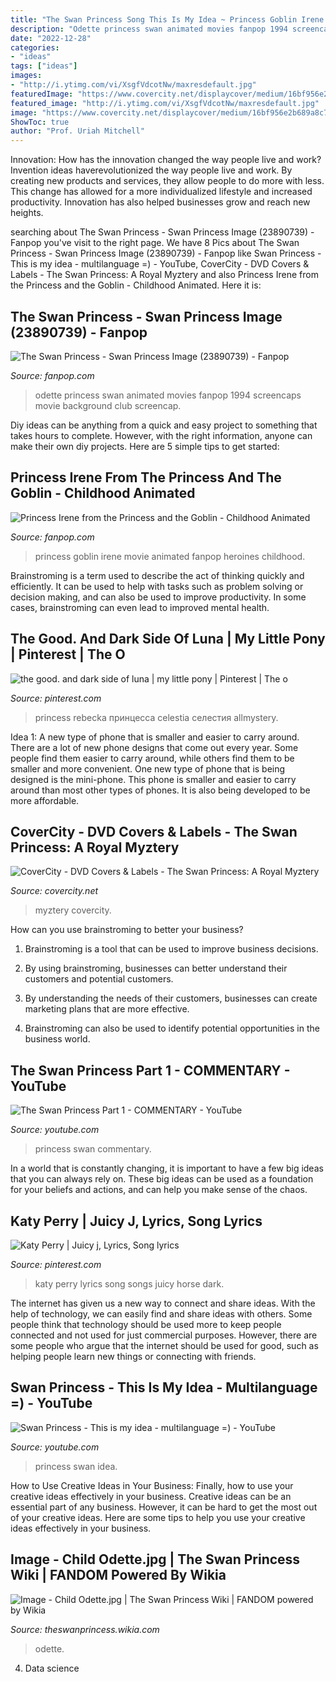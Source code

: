 ```yaml
---
title: "The Swan Princess Song This Is My Idea ~ Princess Goblin Irene Movie Animated Fanpop Heroines Childhood"
description: "Odette princess swan animated movies fanpop 1994 screencaps movie background club screencap"
date: "2022-12-28"
categories:
- "ideas"
tags: ["ideas"]
images:
- "http://i.ytimg.com/vi/XsgfVdcotNw/maxresdefault.jpg"
featuredImage: "https://www.covercity.net/displaycover/medium/16bf956e2b689a8c718a2e44e0f86b5c"
featured_image: "http://i.ytimg.com/vi/XsgfVdcotNw/maxresdefault.jpg"
image: "https://www.covercity.net/displaycover/medium/16bf956e2b689a8c718a2e44e0f86b5c"
ShowToc: true
author: "Prof. Uriah Mitchell"
---
```



Innovation: How has the innovation changed the way people live and work?
Invention ideas haverevolutionized the way people live and work. By creating new products and services, they allow people to do more with less. This change has allowed for a more individualized lifestyle and increased productivity. Innovation has also helped businesses grow and reach new heights.

	

		
searching about The Swan Princess - Swan Princess Image (23890739) - Fanpop you've visit to the right page. We have 8 Pics about The Swan Princess - Swan Princess Image (23890739) - Fanpop like Swan Princess - This is my idea - multilanguage =) - YouTube, CoverCity - DVD Covers &amp; Labels - The Swan Princess: A Royal Myztery and also Princess Irene from the Princess and the Goblin - Childhood Animated. Here it is:
		
    
## The Swan Princess - Swan Princess Image (23890739) - Fanpop

<img loading=lazy src="http://images4.fanpop.com/image/photos/23800000/The-Swan-Princess-swan-princess-23890739-2560-1440.jpg" onerror="this.onerror=null;this.src='https://tse4.mm.bing.net/th?id=OIP.7PN1HPaq9TamUNBHrXixJQHaEK&amp;pid=15.1';" alt="The Swan Princess - Swan Princess Image (23890739) - Fanpop">

_Source: fanpop.com_

>odette princess swan animated movies fanpop 1994 screencaps movie background club screencap. 

	

Diy ideas can be anything from a quick and easy project to something that takes hours to complete. However, with the right information, anyone can make their own diy projects. Here are 5 simple tips to get started:

    
## Princess Irene From The Princess And The Goblin - Childhood Animated

<img loading=lazy src="http://images2.fanpop.com/image/photos/11200000/Princess-Irene-from-the-Princess-and-the-Goblin-childhood-animated-movie-heroines-11282766-764-575.jpg" onerror="this.onerror=null;this.src='https://tse2.mm.bing.net/th?id=OIP.VUVlC4D-K6cgPHqrW0UJ0AHaFk&amp;pid=15.1';" alt="Princess Irene from the Princess and the Goblin - Childhood Animated">

_Source: fanpop.com_

>princess goblin irene movie animated fanpop heroines childhood. 

	

Brainstroming is a term used to describe the act of thinking quickly and efficiently. It can be used to help with tasks such as problem solving or decision making, and can also be used to improve productivity. In some cases, brainstroming can even lead to improved mental health.

    
## The Good. And Dark Side Of Luna | My Little Pony | Pinterest | The O

<img loading=lazy src="https://s-media-cache-ak0.pinimg.com/736x/9d/8c/90/9d8c908a62903812be96bf08c675374b.jpg" onerror="this.onerror=null;this.src='https://tse3.mm.bing.net/th?id=OIP.bZp0EZ1BK0KMA5I1RK3FwAHaHa&amp;pid=15.1';" alt="the good. and dark side of luna | my little pony | Pinterest | The o">

_Source: pinterest.com_

>princess rebecka принцесса celestia селестия allmystery. 

	

Idea 1: A new type of phone that is smaller and easier to carry around.
There are a lot of new phone designs that come out every year. Some people find them easier to carry around, while others find them to be smaller and more convenient. One new type of phone that is being designed is the mini-phone. This phone is smaller and easier to carry around than most other types of phones. It is also being developed to be more affordable.

    
## CoverCity - DVD Covers &amp; Labels - The Swan Princess: A Royal Myztery

<img loading=lazy src="https://www.covercity.net/displaycover/medium/16bf956e2b689a8c718a2e44e0f86b5c" onerror="this.onerror=null;this.src='https://tse4.mm.bing.net/th?id=OIP.SvZoy1ZCl4HuxotvbbC34gHaE-&amp;pid=15.1';" alt="CoverCity - DVD Covers &amp; Labels - The Swan Princess: A Royal Myztery">

_Source: covercity.net_

>myztery covercity. 

	

How can you use brainstroming to better your business?
1. Brainstroming is a tool that can be used to improve business decisions.
2. By using brainstroming, businesses can better understand their customers and potential customers.

3. By understanding the needs of their customers, businesses can create marketing plans that are more effective.

4. Brainstroming can also be used to identify potential opportunities in the business world.

    
## The Swan Princess Part 1 - COMMENTARY - YouTube

<img loading=lazy src="http://i.ytimg.com/vi/XsgfVdcotNw/maxresdefault.jpg" onerror="this.onerror=null;this.src='https://tse4.mm.bing.net/th?id=OIP.OuRlU4jX39NeVLSGLmCZ8gHaEK&amp;pid=15.1';" alt="The Swan Princess Part 1 - COMMENTARY - YouTube">

_Source: youtube.com_

>princess swan commentary. 

	

In a world that is constantly changing, it is important to have a few big ideas that you can always rely on. These big ideas can be used as a foundation for your beliefs and actions, and can help you make sense of the chaos.

    
## Katy Perry | Juicy J, Lyrics, Song Lyrics

<img loading=lazy src="https://i.pinimg.com/736x/3d/78/01/3d7801ca01abffa774783554651cd011--katy-perry-song-lyrics.jpg" onerror="this.onerror=null;this.src='https://tse4.mm.bing.net/th?id=OIP.k4C8ZNQDv0L2WIQplaINcgHaLH&amp;pid=15.1';" alt="Katy Perry | Juicy j, Lyrics, Song lyrics">

_Source: pinterest.com_

>katy perry lyrics song songs juicy horse dark. 

	

The internet has given us a new way to connect and share ideas. With the help of technology, we can easily find and share ideas with others. Some people think that technology should be used more to keep people connected and not used for just commercial purposes. However, there are some people who argue that the internet should be used for good, such as helping people learn new things or connecting with friends.

    
## Swan Princess - This Is My Idea - Multilanguage =) - YouTube

<img loading=lazy src="https://i.ytimg.com/vi/dsd49G7UEjI/hqdefault.jpg" onerror="this.onerror=null;this.src='https://tse3.mm.bing.net/th?id=OIP.ItucPgBTVt43z4PftnYlFwHaFj&amp;pid=15.1';" alt="Swan Princess - This is my idea - multilanguage =) - YouTube">

_Source: youtube.com_

>princess swan idea. 

	

How to Use Creative Ideas in Your Business: Finally, how to use your creative ideas effectively in your business.
Creative ideas can be an essential part of any business. However, it can be hard to get the most out of your creative ideas. Here are some tips to help you use your creative ideas effectively in your business.

    
## Image - Child Odette.jpg | The Swan Princess Wiki | FANDOM Powered By Wikia

<img loading=lazy src="https://vignette1.wikia.nocookie.net/theswanprincess/images/b/b1/Child_Odette.jpg/revision/latest?cb=20130812061426" onerror="this.onerror=null;this.src='https://tse4.mm.bing.net/th?id=OIP.OUH8UeMLN28ORC_WVbXsEwHaEK&amp;pid=15.1';" alt="Image - Child Odette.jpg | The Swan Princess Wiki | FANDOM powered by Wikia">

_Source: theswanprincess.wikia.com_

>odette. 

	

4. Data science 

